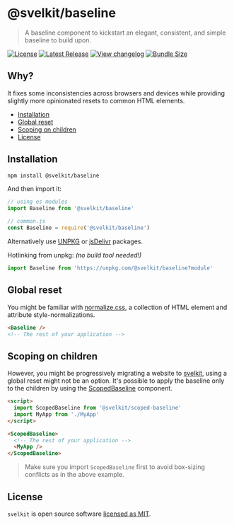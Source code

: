 # @svelkit/baseline

> A baseline component to kickstart an elegant, consistent, and simple baseline to build upon.

[![License](https://badgen.net/npm/license/@svelkit/baseline)](https://github.com/kenoxa/@svelkit/baseline/blob/main/LICENSE)
[![Latest Release](https://badgen.net/npm/v/@svelkit/baseline)](https://www.npmjs.com/package/@svelkit/baseline)
[![View changelog](https://badgen.net/badge/%E2%80%8B/Explore%20Changelog/green?icon=awesome)](https://changelogs.xyz/@svelkit/baseline)
[![Bundle Size](https://badgen.net/bundlephobia/minzip/@svelkit/baseline)](https://bundlephobia.com/result?p=@svelkit/baseline)

## Why?

It fixes some inconsistencies across browsers and devices while providing slightly more opinionated resets to common HTML elements.

<!-- prettier-ignore-start -->
<!-- START doctoc generated TOC please keep comment here to allow auto update -->
<!-- DON'T EDIT THIS SECTION, INSTEAD RE-RUN doctoc TO UPDATE -->


- [Installation](#installation)
- [Global reset](#global-reset)
- [Scoping on children](#scoping-on-children)
- [License](#license)

<!-- END doctoc generated TOC please keep comment here to allow auto update -->
<!-- prettier-ignore-end -->

## Installation

```sh
npm install @svelkit/baseline
```

And then import it:

```js
// using es modules
import Baseline from '@svelkit/baseline'

// common.js
const Baseline = require('@svelkit/baseline')
```

Alternatively use [UNPKG](https://unpkg.com/@svelkit/baseline/) or [jsDelivr](https://cdn.jsdelivr.net/npm/@svelkit/baseline/) packages.

Hotlinking from unpkg: _(no build tool needed!)_

```js
import Baseline from 'https://unpkg.com/@svelkit/baseline?module'
```

## Global reset

You might be familiar with [normalize.css](https://github.com/necolas/normalize.css), a collection of HTML element and attribute style-normalizations.

```html
<Baseline />
<!-- The rest of your application -->
```

## Scoping on children

However, you might be progressively migrating a website to [svelkit], using a global reset might not be an option. It's possible to apply the baseline only to the children by using the [ScopedBaseline](../scoped-baseline/README.md) component.

```html
<script>
  import ScopedBaseline from '@svelkit/scoped-baseline'
  import MyApp from './MyApp'
</script>

<ScopedBaseline>
  <!-- The rest of your application -->
  <MyApp />
</ScopedBaseline>
```

> Make sure you import `ScopedBaseline` first to avoid box-sizing conflicts as in the above example.

## License

`svelkit` is open source software [licensed as MIT](https://github.com/kenoxa/svelkit/blob/main/LICENSE).

[svelkit]: https://svelkit.js.org/
[svelte]: https://svelte.dev/
